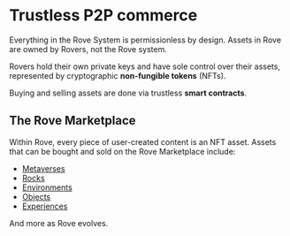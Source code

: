 # Trustless P2P commerce

Everything in the Rove System is permissionless by design. Assets in Rove are owned by Rovers, not the Rove system.&#x20;

Rovers hold their own private keys and have sole control over their assets, represented by cryptographic **non-fungible tokens** (NFTs).&#x20;

Buying and selling assets are done via trustless **smart contracts**.

## The Rove Marketplace

Within Rove, every piece of user-created content is an NFT asset. Assets that can be bought and sold on the Rove Marketplace include:

* [Metaverses](../the-3d-web/metaverses.md)
* [Rocks](../the-3d-web/rocks/)
* [Environments](../the-3d-web/environments.md)&#x20;
* [Objects](../the-3d-web/objects.md)
* [Experiences](../3d-websites/3d-templates.md)

And more as Rove evolves.
